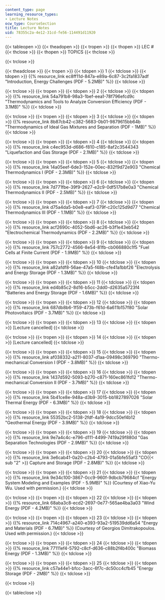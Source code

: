 ```yaml
---
content_type: page
learning_resource_types:
- Lecture Notes
ocw_type: CourseSection
title: Lecture Notes
uid: 78355c2a-4e12-31cd-fe56-114491d11920
---
```

{{< tableopen >}}
{{< theadopen >}}
{{< tropen >}}
{{< thopen >}}
LEC #
{{< thclose >}}
{{< thopen >}}
TOPICS
{{< thclose >}}

{{< trclose >}}

{{< theadclose >}}
{{< tropen >}}
{{< tdopen >}}
1
{{< tdclose >}}
{{< tdopen >}}
{{% resource_link ec8ff11d-847a-e89a-6c87-3c2fa1837adf "Introduction, Energy Challenges (PDF - 5.2MB)" %}}
{{< tdclose >}}

{{< trclose >}}
{{< tropen >}}
{{< tdopen >}}
2
{{< tdclose >}}
{{< tdopen >}}
{{% resource_link 54a791b8-98a3-1bef-eea1-78f796efcd9c "Thermodynamics and Tools to Analyze Conversion Efficiency (PDF - 3.1MB)" %}}
{{< tdclose >}}

{{< trclose >}}
{{< tropen >}}
{{< tdopen >}}
3
{{< tdclose >}}
{{< tdopen >}}
{{% resource_link 8b87cb42-c382-5683-0b01-9879615bb64b "Thermodynamics of Ideal Gas Mixtures and Separation (PDF - 1MB)" %}}
{{< tdclose >}}

{{< trclose >}}
{{< tropen >}}
{{< tdopen >}}
4
{{< tdclose >}}
{{< tdopen >}}
{{% resource_link c4ec953d-d686-f810-c185-8af2c3544343 "Liquefaction and Gas Storage (PDF - 2.1MB)" %}}
{{< tdclose >}}

{{< trclose >}}
{{< tropen >}}
{{< tdopen >}}
5
{{< tdclose >}}
{{< tdopen >}}
{{% resource_link 14a05eef-6de3-152e-00ec-832f9d72e903 "Chemical Thermodynamics I (PDF - 2.3MB)" %}}
{{< tdclose >}}

{{< trclose >}}
{{< tropen >}}
{{< tdopen >}}
6
{{< tdclose >}}
{{< tdopen >}}
{{% resource_link 7d771fbe-39f9-2627-e2c9-0df517b8e0a3 "Chemical Thermodynamics II (PDF - 2.5MB)" %}}
{{< tdclose >}}

{{< trclose >}}
{{< tropen >}}
{{< tdopen >}}
7
{{< tdclose >}}
{{< tdopen >}}
{{% resource_link d75a4da5-b0e8-eaf3-079f-c20c125d9d77 "Chemical Thermodynamics III (PDF - 1.1MB)" %}}
{{< tdclose >}}

{{< trclose >}}
{{< tropen >}}
{{< tdopen >}}
8
{{< tdclose >}}
{{< tdopen >}}
{{% resource_link acf2690c-4052-5bd6-ac26-b3f1e43eb542 "Electrochemical Thermodynamics (PDF - 2.2MB)" %}}
{{< tdclose >}}

{{< trclose >}}
{{< tropen >}}
{{< tdopen >}}
9
{{< tdclose >}}
{{< tdopen >}}
{{% resource_link 757c2772-4566-8e54-81fb-cb066880c1f5 "Fuel Cells at Finite Current (PDF - 1.9MB)" %}}
{{< tdclose >}}

{{< trclose >}}
{{< tropen >}}
{{< tdopen >}}
10
{{< tdclose >}}
{{< tdopen >}}
{{% resource_link a82afdf8-56ae-47a5-f48b-cfe41a1bbf26 "Electrolysis and Energy Storage (PDF - 1.3MB)" %}}
{{< tdclose >}}

{{< trclose >}}
{{< tropen >}}
{{< tdopen >}}
11
{{< tdclose >}}
{{< tdopen >}}
{{% resource_link ed4b85c2-8d16-b5cc-2dd0-d2635a5723f4 "Batteries and Energy Storage (PDF - 1.6MB)" %}}
{{< tdclose >}}

{{< trclose >}}
{{< tropen >}}
{{< tdopen >}}
12
{{< tdclose >}}
{{< tdopen >}}
{{% resource_link 687db8b6-1f59-473b-f61d-6a611b157f80 "Solar Photovoltaics (PDF - 3.7MB)" %}}
{{< tdclose >}}

{{< trclose >}}
{{< tropen >}}
{{< tdopen >}}
13
{{< tdclose >}}
{{< tdopen >}}
\[Lecture cancelled\]
{{< tdclose >}}

{{< trclose >}}
{{< tropen >}}
{{< tdopen >}}
14
{{< tdclose >}}
{{< tdopen >}}
\[Lecture cancelled\]
{{< tdclose >}}

{{< trclose >}}
{{< tropen >}}
{{< tdopen >}}
15
{{< tdclose >}}
{{< tdopen >}}
{{% resource_link af038332-a211-8037-d1aa-09498c369790 "Thermo-mechanical Conversion I (PDF - 3.8MB)" %}}
{{< tdclose >}}

{{< trclose >}}
{{< tropen >}}
{{< tdopen >}}
16
{{< tdclose >}}
{{< tdopen >}}
{{% resource_link 1437d592-5093-b270-c871-160ec861fd12 "Thermo-mechanical Conversion II (PDF - 3.7MB)" %}}
{{< tdclose >}}

{{< trclose >}}
{{< tropen >}}
{{< tdopen >}}
17
{{< tdclose >}}
{{< tdopen >}}
{{% resource_link 5b41ce8e-948a-d3b9-3015-bb1827897026 "Solar Thermal Energy (PDF - 6.3MB)" %}}
{{< tdclose >}}

{{< trclose >}}
{{< tropen >}}
{{< tdopen >}}
18
{{< tdclose >}}
{{< tdopen >}}
{{% resource_link 55352bc2-5138-2fdf-4a19-9dcc50ef4b12 "Geothermal Energy (PDF - 3.9MB)" %}}
{{< tdclose >}}

{{< trclose >}}
{{< tropen >}}
{{< tdopen >}}
19
{{< tdclose >}}
{{< tdopen >}}
{{% resource_link 9e7a4c4c-e796-d111-4499-7419a29f880d "Gas Separation Technologies (PDF - 2.9MB)" %}}
{{< tdclose >}}

{{< trclose >}}
{{< tropen >}}
{{< tdopen >}}
20
{{< tdclose >}}
{{< tdopen >}}
{{% resource_link 3e6cab41-0a20-c2b4-4793-01a5bfe55af3 "CO{{< sub \"2\" >}} Capture and Storage (PDF - 2.8MB)" %}}
{{< tdclose >}}

{{< trclose >}}
{{< tropen >}}
{{< tdopen >}}
21
{{< tdclose >}}
{{< tdopen >}}
{{% resource_link 9e34c100-3867-0cc9-960f-9dbcb79684cf "Energy System Modeling and Examples (PDF - 5.9MB)" %}} (Courtesy of Xiao-Yu Wu. Used with permission.)
{{< tdclose >}}

{{< trclose >}}
{{< tropen >}}
{{< tdopen >}}
22
{{< tdclose >}}
{{< tdopen >}}
{{% resource_link 68aba3c8-ecd2-2697-0e77-565ae4ba3a03 "Wind Energy (PDF - 4.2MB)" %}}
{{< tdclose >}}

{{< trclose >}}
{{< tropen >}}
{{< tdopen >}}
23
{{< tdclose >}}
{{< tdopen >}}
{{% resource_link 714c4967-a240-e393-93a2-519539dd6a54 "Energy and Materials (PDF - 6.7MB)" %}} (Courtesy of Georgios Dimitrakopoulos. Used with permission.)
{{< tdclose >}}

{{< trclose >}}
{{< tropen >}}
{{< tdopen >}}
24
{{< tdclose >}}
{{< tdopen >}}
{{% resource_link 77111ef4-5792-c8cf-d636-c88b2f4b400c "Biomass Energy (PDF - 1.3MB)" %}}
{{< tdclose >}}

{{< trclose >}}
{{< tropen >}}
{{< tdopen >}}
25
{{< tdclose >}}
{{< tdopen >}}
{{% resource_link c57a44e1-bfcc-3acc-6f7c-dc50cc4cfb45 "Energy Storage (PDF - 2MB)" %}}
{{< tdclose >}}

{{< trclose >}}

{{< tableclose >}}